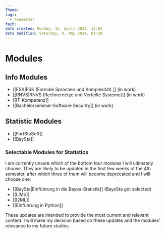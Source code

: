 ```yaml
---
Thema:
tags:
  - 4semester
fach: 
date created: Monday, 15. April 2024, 12:01
date modified: Saturday, 4. May 2024, 01:39
---
```


# Modules

## Info Modules
- [[FSK|FSK (Formale Sprachen und Komplexität) ]] (in work)
- [[RNVS|RNVS (Rechnernetze und Verteilte Systeme)]] (in work)
- [[IT-Kompetenz]]
- [[Bachelorseminar-Software Security]] (in work)

## Statistic Modules

- [[FortStaSoft]]
- [[BaySta]]

### Selectable Modules for Statistics

I am currently unsure which of the bottom four modules I will ultimately choose. They are likely to be updated in the first few weeks of the 4th semester, after which three of them will become deprecated and I will choose one:

- [[BaySta|Einführung in die Bayes-Statistik]] (BaysSta got selected)
- [[LiMo]] 
- [[I2ML]]
- [[Einführung in Python]] 

These updates are intended to provide the most current and relevant content. I will make my decision based on these updates and the modules' relevance to my future studies.
